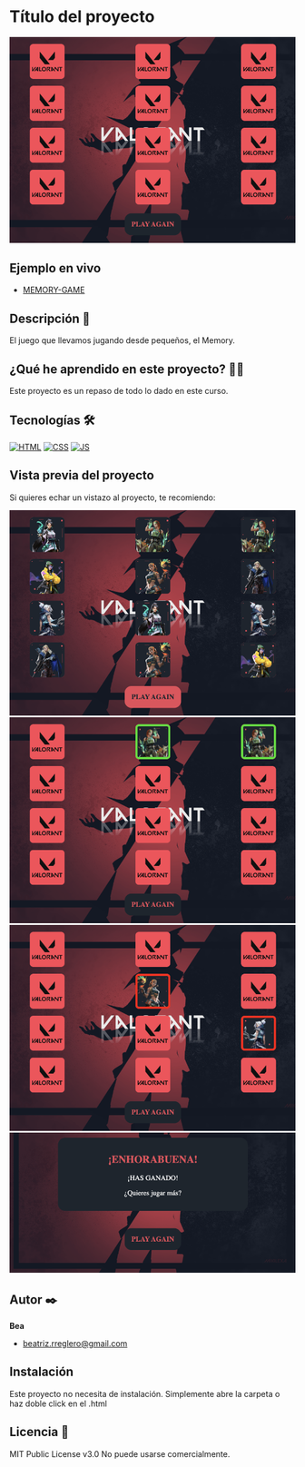 # Título del proyecto

![Imagen del proyecto](https://raw.githubusercontent.com/BeatrizRodriguezReglero/memory-game-vite-js/main/src/assets/images/memory-inicio.png)

## Ejemplo en vivo

- [MEMORY-GAME](https://beatrizrodriguezreglero.github.io/memory-game-vite-js/)


## Descripción 📑

El juego que llevamos jugando desde pequeños, el Memory. 

## ¿Qué he aprendido en este proyecto? 🙇🏻

Este proyecto es un repaso de todo lo dado en este curso. 

## Tecnologías 🛠

<!-- Iconos sacados de: https://github.com/hendrasob/badges/blob/master/README.md y https://github.com/alexandresanlim/Badges4-README.md-Profile -->

[![HTML](https://img.shields.io/badge/HTML5-E34F26?style=for-the-badge&logo=html5&logoColor=white)](https://es.wikipedia.org/wiki/HTML5)
[![CSS](https://img.shields.io/badge/CSS3-1572B6?style=for-the-badge&logo=css3&logoColor=white)](https://es.wikipedia.org/wiki/CSS)
[![JS](https://img.shields.io/badge/JavaScript-F7DF1E?style=for-the-badge&logo=javascript&logoColor=black)](https://es.wikipedia.org/wiki/JavaScript)

## Vista previa del proyecto

Si quieres echar un vistazo al proyecto, te recomiendo:

![Captura del proyecto](https://raw.githubusercontent.com/BeatrizRodriguezReglero/memory-game-vite-js/main/src/assets/images/memory-inicio2.png)
![Captura del proyecto](https://raw.githubusercontent.com/BeatrizRodriguezReglero/memory-game-vite-js/main/src/assets/images/correct-cards.png)
![Captura del proyecto](https://raw.githubusercontent.com/BeatrizRodriguezReglero/memory-game-vite-js/main/src/assets/images/incorrect-cards.png)
![Captura del proyecto](https://raw.githubusercontent.com/BeatrizRodriguezReglero/memory-game-vite-js/main/src/assets/images/win.png)



## Autor ✒️

**Bea**

- [beatriz.rreglero@gmail.com](beatriz.rreglero@gmail.com)



## Instalación

Este proyecto no necesita de instalación. Simplemente abre la carpeta o haz doble click en el .html

## Licencia 📄

MIT Public License v3.0
No puede usarse comercialmente.
